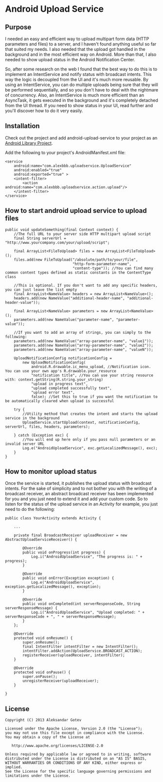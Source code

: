 Android Upload Service
======================

## Purpose
I needed an easy and efficient way to upload multipart form data (HTTP parameters and files) to a server, and 
I haven't found anything useful so far that suited my needs. I also needed that the upload got handled in the
background and in the most efficient way on Android. More than that, I also needed to show upload status in the
Android Notification Center.

So, after some research on the web I found that the best way to do this is to implement an IntentService and notify
status with broadcast intents. This way the logic is decoupled from the UI and it's much more reusable. By using an
IntentService, you can do multiple uploads being sure that they will be performed sequentially, and so you don't 
have to deal with the nightmare of concurrency. Also, an IntentService is much more efficient than an AsyncTask, it
gets executed in the background and it's completely detached from the UI thread. If you need to show status in your UI,
read further and you'll discover how to do it very easily.

## Installation

Check out the project and add android-upload-service to your project as an [Android Library Project](http://developer.android.com/guide/developing/projects/projects-eclipse.html#ReferencingLibraryProject).

Add the following to your project's AndroidManifest.xml file:

    <service
        android:name="com.alexbbb.uploadservice.UploadService"
        android:enabled="true"
        android:exported="true" >
        <intent-filter>
            <action android:name="com.alexbbb.uploadservice.action.upload"/>
        </intent-filter>
    </service>

## How to start android upload service to upload files
    public void updateSomething(final Context context) {
        //The full URL to your server side HTTP multipart upload script
        final String serverUrl = "http://www.yourcompany.com/your/upload/script";
        
        final ArrayList<FileToUpload> files = new ArrayList<FileToUpload>();
        files.add(new FileToUpload("/absolute/path/to/your/file", 
                                   "http-form-parameter-name", 
                                   "content-type")); //You can find many common content types defined as static constants in the ContentType class
    
        //This is optional. If you don't want to add any specific headers, you can just leave the list empty
        final ArrayList<NameValue> headers = new ArrayList<NameValue>();
        headers.add(new NameValue("additional-header-name", "additional-header-value"));
        
        final ArrayList<NameValue> parameters = new ArrayList<NameValue>();
        parameters.add(new NameValue("parameter-name", "parameter-value"));
        
        //If you want to add an array of strings, you can simply to the following:
        parameters.add(new NameValue("array-parameter-name", "value1"));
        parameters.add(new NameValue("array-parameter-name", "value2"));
        parameters.add(new NameValue("array-parameter-name", "valueN"));
        
        UploadNotificationConfig notificationConfig =
            new UploadNotificationConfig(
                android.R.drawable.ic_menu_upload, //Notification icon. You can use your own app's R.drawable.your_resource
                "notification title", //You can use your string resource with: context.getString(R.string.your_string)
                "upload in progress text",
                "upload completed successfully text",
                "upload error text",
                false); //Set this to true if you want the notification to be automatically cleared when upload is successful
        
        try {
            //Utility method that creates the intent and starts the upload service in the background
            UploadService.startUpload(context, notificationConfig, serverUrl, files, headers, parameters);
        
        } catch (Exception exc) {
            //You will end up here only if you pass null parameters or an invalid server URL
            Log.e("AndroidUploadService", exc.getLocalizedMessage(), exc);
        }
    }

## How to monitor upload status
Once the service is started, it publishes the upload status with broadcast intents. 
For the sake of simplicity and to not bother you with the writing of a broadcast receiver, 
an abstract broadcast receiver has been implemented for you and you just need to extend it and add your custom code.
So to listen for the status of the upload service in an Activity for example, you just need to do the following:

    public class YourActivity extends Activity {
    
        ...
        
        private final BroadcastReceiver uploadReceiver = new AbstractUploadServiceReceiver() {

            @Override
            public void onProgress(int progress) {
                Log.i("AndroidUploadService", "The progress is: " + progress);
            }

            @Override
            public void onError(Exception exception) {
                Log.e("AndroidUploadService", exception.getLocalizedMessage(), exception);
            }

            @Override
            public void onCompleted(int serverResponseCode, String serverResponseMessage) {
                Log.i("AndroidUploadService", "Upload completed: " + serverResponseCode + ", " + serverResponseMessage);
            }
        };
        
        @Override
        protected void onResume() {
            super.onResume();
            final IntentFilter intentFilter = new IntentFilter();
            intentFilter.addAction(UploadService.BROADCAST_ACTION);
            registerReceiver(uploadReceiver, intentFilter);
        }
        
        @Override
        protected void onPause() {
            super.onPause();
            unregisterReceiver(uploadReceiver);
        }
    
    }
    
## License

    Copyright (C) 2013 Aleksandar Gotev

    Licensed under the Apache License, Version 2.0 (the "License");
    you may not use this file except in compliance with the License.
    You may obtain a copy of the License at

       http://www.apache.org/licenses/LICENSE-2.0

    Unless required by applicable law or agreed to in writing, software
    distributed under the License is distributed on an "AS IS" BASIS,
    WITHOUT WARRANTIES OR CONDITIONS OF ANY KIND, either express or implied.
    See the License for the specific language governing permissions and
    limitations under the License.
